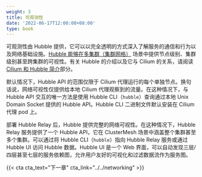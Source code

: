 ```yaml
---
weight: 3
title: 可观测性
date: '2022-06-17T12:00:00+08:00'
type: book
---
```


可观测性由 Hubble 提供，它可以以完全透明的方式深入了解服务的通信和行为以及网络基础设施。[Hubble 能够在多集群（集群网格）](../clustermesh/) 场景中提供节点级别、集群级别甚至跨集群的可视性。有关 Hubble 的介绍以及它与 Cilium 的关系，请阅读 [Cilium 和 Hubble 简介](../../intro/)部分。

默认情况下，Hubble API 的范围仅限于 Cilium 代理运行的每个单独节点。换句话说，网络可视性仅提供给本地 Cilium 代理观察到的流量。在这种情况下，与 Hubble API 交互的唯一方法是使用 Hubble CLI（`hubble`）查询通过本地 Unix Domain Socket 提供的 Hubble API。Hubble CLI 二进制文件默认安装在 Cilium 代理 pod 上。

部署 Hubble Relay 后，Hubble 提供完整的网络可视性。在这种情况下，Hubble Relay 服务提供了一个 Hubble API，它在 ClusterMesh 场景中涵盖整个集群甚至多个集群。可以通过将 Hubble CLI（`hubble`）指向 Hubble Relay 服务或通过 Hubble UI 访问 Hubble 数据。Hubble UI 是一个 Web 界面，可以自动发现三层/四层甚至七层的服务依赖图，允许用户友好的可视化和过滤数据流作为服务图。

{{< cta cta_text="下一章" cta_link="../../networking" >}}
